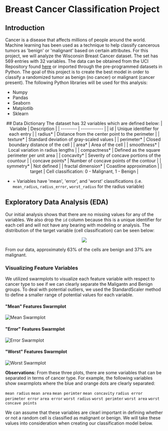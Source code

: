 # Breast Cancer Classification Project

## Introduction
Cancer is a disease that affects millions of people around the world.  Machine learning has been used as a technique to help classify cancerous tumors as 'benign' or 'malignant' based on certain attributes.  For this project, we will analyze the Wisconsin Breast Cancer dataset.  The set has 569 entries with 32 variables.  The data can be obtained from the UCI Repository found [here](https://archive.ics.uci.edu/ml/datasets/Breast+Cancer+Wisconsin+(Diagnostic)) or imported through the pre-programmed datasets in Python.  The goal of this project is to create the best model in order to classify a randomized tumor as benign (no cancer) or malignant (cancer present).  The following Python libraries will be used for this analysis:

- Numpy
- Pandas
- Seaborn
- Matplotlib
- Sklearn

<p align = "center">
## Data Dictionary
The dataset has 32 variables which are defined below:
| Variable | Description |
| -------- | ----------- |
| id | Unique identifier for each entry |
| radius* | Distance from the center point to the perimeter |
| texture* | Standard deviation of gray-scaled values |
| perimeter* | Closed boundary distance of the cell |
| area* | Area of the cell |
| smoothness* | Local variation in radius lengths | 
| compactness* | Defined as the square perimeter per unit area |
| concavity* | Severity of concave portions of the countour |
| concave points* | Number of concave points of the contour |
| symmetry* | Not defined |
| fractal dimension* | Coastline approximation |
| target | Cell classification: 0 - Malignant, 1 - Benign |
</p>

* = Variables have 'mean', 'error', and 'worst' classifications (i.e. `mean_radius`, `radius_error`, `worst_radius` for the radius variable)

## Exploratory Data Analysis (EDA)
Our initial analysis shows that there are no missing values for any of the variables.  We also drop the `id` column because this is a unique identifier for each cell and will not have any bearing with modeling or analysis.  The distribution of the target variable (cell classification) can be seen below:

<p align = "center">
<img src = "https://user-images.githubusercontent.com/60159655/88986581-3c766a00-d288-11ea-9add-014eec27dfdc.png" />
</p>

From our data, approximately 63% of the cells are benign and 37% are malignant.

### Visualizing Feature Variables
We utilized swarmplots to visualize each feature variable with respect to cancer type to see if we can clearly separate the Maligantn and Benign groups.  To deal with potential outliers, we used the StandardScaler method to define a smaller range of potential values for each variable.  

#### "Mean" Features Swarmplot
![Mean Swarmplot](https://user-images.githubusercontent.com/60159655/89219716-2d900000-d585-11ea-80d0-a17688561ca3.png)

#### "Error" Features Swarmplot
![Error Swarmplot](https://user-images.githubusercontent.com/60159655/89220407-5cf33c80-d586-11ea-95a0-653ab2bf5364.png)

#### "Worst" Features Swarmplot
![Worst Swarmplot](https://user-images.githubusercontent.com/60159655/89220468-78f6de00-d586-11ea-9c32-af9228d9966e.png)

**Observations:** From these three plots, there are some variables that can be separated in terms of cancer type.  For example, the following variables show swarmplots where the blue and orange dots are clearly separated:

`mean radius`
`mean area` 
`mean perimter`
`mean concavity`
`radius error`
`perimeter error`
`area error`
`worst radius`
`worst perimter`
`worst area`
`worst concave points`

We can assume that these variables are clearl important in defining whether or not a random cell is classified as malignant or benign.  We will take these values into consideration when creating our classification model below. 
